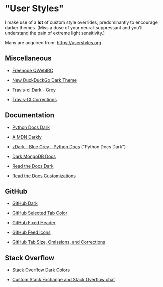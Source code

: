 # "User Styles"

I make use of a **lot** of custom style overrides, predominantly to encourage darker themes. (Miss a dose of your neural-suppressant and you'll understand the pain of extreme light sensitivity.)

Many are acquired from: https://userstyles.org


## Miscellaneous

* [Freenode QWebIRC](https://userstyles.org/styles/121454/charcoal-qwebirc)

* [New DuckDuckGo Dark Theme](https://userstyles.org/styles/101431/new-duckduckgo-dark-theme)

* [Travis-ci Dark - Grey](https://userstyles.org/styles/169366/travis-ci-dark-grey)

* [Travis-CI Corrections](./travis-ci.css)


## Documentation

* [Python Docs Dark](https://userstyles.org/styles/140124/python-docs-dark)

* [A MDN Darkly](https://userstyles.org/styles/139747/a-mdn-darkly)

* [zDark - Blue Grey - Python Docs](https://userstyles.org/styles/130597/zdark-blue-grey-python-docs) ("Python Docs Dark")

* [Dark MongoDB Docs](https://userstyles.org/styles/152032/dark-mongodb-docs)

* [Read the Docs Dark](https://userstyles.org/styles/159458/read-the-docs-dark)

* [Read the Docs Customizations](./rtd.css)


## GitHub

* [GitHub Dark](https://stylishthemes.github.io/GitHub-Dark/github-dark.user.css)

* [GitHub Selected Tab Color](https://raw.githubusercontent.com/StylishThemes/GitHub-Selected-Tab-Color/master/github-selected-tab-color.user.css)

* [GitHub Fixed Header](https://github.com/StylishThemes/GitHub-FixedHeader/raw/master/github-fixed-header.user.css)

* [GitHub Feed Icons](https://raw.githubusercontent.com/StylishThemes/GitHub-Feed-Icons/master/github-feed-icons.user.css)

* [GitHub Tab Size, Omissions, and Corrections](./github.css)


## Stack Overflow

* [Stack Overflow Dark Colors](https://userstyles.org/styles/97185/stack-overflow-dark-colors)

* [Custom Stack Exchange and Stack Overflow chat](https://userstyles.org/styles/96444/custom-stack-exchange-and-stack-overflow-chat)
